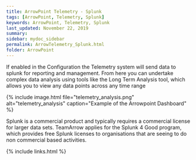 ```yaml
---
title: ArrowPoint Telemetry - Splunk
tags: [ArrowPoint, Telemetry, Splunk]
keywords: ArrowPoint, Telemetry, Splunk
last_updated: November 22, 2019
summary:
sidebar: mydoc_sidebar
permalink: ArrowTelemetry_Splunk.html
folder: ArrowPoint
---
```


If enabled in the Configuration the Telemetry system will send data to splunk for reporting and management. From here you can undertake complex data analysis using tools like the Long Term Analysis tool, which allows you to view any data points across any time range

{% include image.html file="telemetry_analysis.png" alt="telemetry_analysis" caption="Example of the Arrowpoint Dashboard" %}

Splunk is a commercial product and typically requires a commercial license for larger data sets. TeamArrow applies for the Splunk 4 Good program, which provides free Splunk licenses to organisations that are seeing to do non commercial based activities.

{% include links.html %}